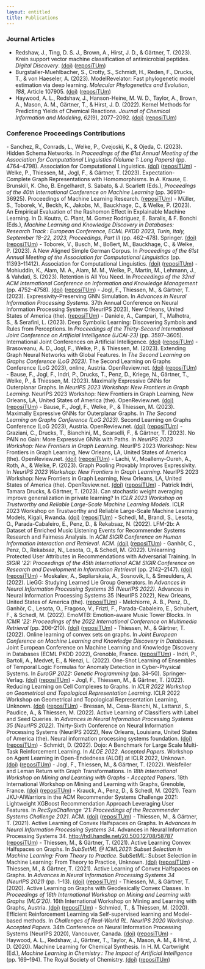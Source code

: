 ```yaml
---
layout: entitled
title: Publications
---
```


<h3>Journal Articles</h3>

  - Redshaw, J., Ting, D. S. J., Brown, A., Hirst, J. D., &#38; Gärtner, T. (2023). Krein support vector machine classification of antimicrobial peptides. <i>Digital Discovery</i>. <a target="_blank" rel="noopener noreferrer" href='https://doi.org/10.1039/D3DD00004D'>(doi)</a><span class="repositum-link"> (<a target="_blank" rel="noopener noreferrer" href='https://hdl.handle.net/20.500.12708/175617' title='reposiTUm'><i class='fa fa-link' aria-hidden='true'></i>reposiTUm</a>)</span>
  - Burgstaller-Muehlbacher, S., Crotty, S., Schmidt, H., Reden, F., Drucks, T., &#38; von Haeseler, A. (2023). ModelRevelator: Fast phylogenetic model estimation via deep learning. <i>Molecular Phylogenetics and Evolution</i>, <i>188</i>, Article 107905. <a target="_blank" rel="noopener noreferrer" href='https://doi.org/10.1016/j.ympev.2023.107905'>(doi)</a><span class="repositum-link"> (<a target="_blank" rel="noopener noreferrer" href='https://hdl.handle.net/20.500.12708/189353' title='reposiTUm'><i class='fa fa-link' aria-hidden='true'></i>reposiTUm</a><span class="fa oa-icon" title="Open Access"></span>)</span>
  - Haywood, A. L., Redshaw, J., Hanson-Heine, M. W. D., Taylor, A., Brown, A., Mason, A. M., Gärtner, T., &#38; Hirst, J. D. (2022). Kernel Methods for Predicting Yields of Chemical Reactions. <i>Journal of Chemical Information and Modeling</i>, <i>62</i>(9), 2077–2092. <a target="_blank" rel="noopener noreferrer" href='https://doi.org/10.1021/acs.jcim.1c00699'>(doi)</a><span class="repositum-link"> (<a target="_blank" rel="noopener noreferrer" href='https://hdl.handle.net/20.500.12708/136861' title='reposiTUm'><i class='fa fa-link' aria-hidden='true'></i>reposiTUm</a>)</span>
 <h3>Conference Proceedings Contributions</h3>  - Sanchez, R., Conrads, L., Welke, P., Cvejoski, K., &#38; Ojeda, C. (2023). Hidden Schema Networks. In <i>Proceedings of the 61st Annual Meeting of the Association for Computational Linguistics (Volume 1: Long Papers)</i> (pp. 4764–4798). Association for Computational Linguistics. <a target="_blank" rel="noopener noreferrer" href='https://doi.org/10.18653/v1/2023.acl-long.263'>(doi)</a><span class="repositum-link"> (<a target="_blank" rel="noopener noreferrer" href='https://hdl.handle.net/20.500.12708/188226' title='reposiTUm'><i class='fa fa-link' aria-hidden='true'></i>reposiTUm</a>)</span>
  - Welke, P., Thiessen, M., Jogl, F., &#38; Gärtner, T. (2023). Expectation-Complete Graph Representations with Homomorphisms. In A. Krause, E. Brunskill, K. Cho, B. Engelhardt, S. Sabato, &#38; J. Scarlett (Eds.), <i>Proceedings of the 40th International Conference on Machine Learning</i> (pp. 36910–36925). Proceedings of Machine Learning Research.<span class="repositum-link"> (<a target="_blank" rel="noopener noreferrer" href='https://hdl.handle.net/20.500.12708/188939' title='reposiTUm'><i class='fa fa-link' aria-hidden='true'></i>reposiTUm</a>)</span>
  - Müller, S., Toborek, V., Beckh, K., Jakobs, M., Bauckhage, C., &#38; Welke, P. (2023). An Empirical Evaluation of the Rashomon Effect in Explainable Machine Learning. In D. Koutra, C. Plant, M. Gomez Rodriguez, E. Baralis, &#38; F. Bonchi (Eds.), <i>Machine Learning and Knowledge Discovery in Databases: Research Track : European Conference, ECML PKDD 2023, Turin, Italy, September 18–22, 2023, Proceedings, Part III</i> (pp. 462–478). Springer. <a target="_blank" rel="noopener noreferrer" href='https://doi.org/10.1007/978-3-031-43418-1_28'>(doi)</a><span class="repositum-link"> (<a target="_blank" rel="noopener noreferrer" href='https://hdl.handle.net/20.500.12708/188937' title='reposiTUm'><i class='fa fa-link' aria-hidden='true'></i>reposiTUm</a>)</span>
  - Toborek, V., Busch, M., Boßert, M., Bauckhage, C., &#38; Welke, P. (2023). A New Aligned Simple German Corpus. In <i>Proceedings of the 61st Annual Meeting of the Association for Computational Linguistics</i> (pp. 11393–11412). Association for Computational Linguistics. <a target="_blank" rel="noopener noreferrer" href='https://doi.org/10.18653/v1/2023.acl-long.638'>(doi)</a><span class="repositum-link"> (<a target="_blank" rel="noopener noreferrer" href='https://hdl.handle.net/20.500.12708/188931' title='reposiTUm'><i class='fa fa-link' aria-hidden='true'></i>reposiTUm</a>)</span>
  - Mohiuddin, K., Alam, M. A., Alam, M. M., Welke, P., Martin, M., Lehmann, J., &#38; Vahdati, S. (2023). Retention is All You Need. In <i>Proceedings of the 32nd ACM International Conference on Information and Knowledge Management</i> (pp. 4752–4758). <a target="_blank" rel="noopener noreferrer" href='https://doi.org/10.1145/3583780.3615497'>(doi)</a><span class="repositum-link"> (<a target="_blank" rel="noopener noreferrer" href='https://hdl.handle.net/20.500.12708/189541' title='reposiTUm'><i class='fa fa-link' aria-hidden='true'></i>reposiTUm</a>)</span>
  - Jogl, F., Thiessen, M., &#38; Gärtner, T. (2023). Expressivity-Preserving GNN Simulation. In <i>Advances in Neural Information Processing Systems</i>. 37th Annual Conference on Neural Information Processing Systems (NeurIPS 2023), New Orleans, United States of America (the).<span class="repositum-link"> (<a target="_blank" rel="noopener noreferrer" href='https://hdl.handle.net/20.500.12708/193036' title='reposiTUm'><i class='fa fa-link' aria-hidden='true'></i>reposiTUm</a>)</span>
  - Daniele, A., Campari, T., Malhotra, S., &#38; Serafini, L. (2023). Deep Symbolic Learning: Discovering Symbols and Rules from Perceptions. In <i>Proceedings of the Thirty-Second International Joint Conference on Artificial Intelligence (IJCAI-23)</i> (pp. 3597–3605). International Joint Conferences on Artificial Intelligence. <a target="_blank" rel="noopener noreferrer" href='https://doi.org/10.24963/ijcai.2023/400'>(doi)</a><span class="repositum-link"> (<a target="_blank" rel="noopener noreferrer" href='https://hdl.handle.net/20.500.12708/190017' title='reposiTUm'><i class='fa fa-link' aria-hidden='true'></i>reposiTUm</a>)</span>
  - Brasoveanu, A. D., Jogl, F., Welke, P., &#38; Thiessen, M. (2023). Extending Graph Neural Networks with Global Features. In <i>The Second Learning on Graphs Conference (LoG 2023)</i>. The Second Learning on Graphs Conference (LoG 2023), online, Austria. OpenReview.net. <a target="_blank" rel="noopener noreferrer" href='https://doi.org/10.34726/5423'>(doi)</a><span class="repositum-link"> (<a target="_blank" rel="noopener noreferrer" href='https://hdl.handle.net/20.500.12708/193494' title='reposiTUm'><i class='fa fa-link' aria-hidden='true'></i>reposiTUm</a><span class="fa oa-icon" title="Open Access"></span>)</span>
  - Bause, F., Jogl, F., Indri, P., Drucks, T., Penz, D., Kriege, N., Gärtner, T., Welke, P., &#38; Thiessen, M. (2023). Maximally Expressive GNNs for Outerplanar Graphs. In <i>NeurIPS 2023 Workshop: New Frontiers in Graph Learning</i>. NeurIPS 2023 Workshop: New Frontiers in Graph Learning, New Orleans, LA, United States of America (the). OpenReview.net. <a target="_blank" rel="noopener noreferrer" href='https://doi.org/10.34726/5433'>(doi)</a><span class="repositum-link"> (<a target="_blank" rel="noopener noreferrer" href='https://hdl.handle.net/20.500.12708/193748' title='reposiTUm'><i class='fa fa-link' aria-hidden='true'></i>reposiTUm</a><span class="fa oa-icon" title="Open Access"></span>)</span>
  - Bause, F., Jogl, F., Welke, P., &#38; Thiessen, M. (2023). Maximally Expressive GNNs for Outerplanar Graphs. In <i>The Second Learning on Graphs Conference (LoG 2023)</i>. Second Learning on Graphs Conference (LoG 2023), Austria. OpenReview.net. <a target="_blank" rel="noopener noreferrer" href='https://doi.org/10.34726/5434'>(doi)</a><span class="repositum-link"> (<a target="_blank" rel="noopener noreferrer" href='https://hdl.handle.net/20.500.12708/193749' title='reposiTUm'><i class='fa fa-link' aria-hidden='true'></i>reposiTUm</a><span class="fa oa-icon" title="Open Access"></span>)</span>
  - Graziani, C., Drucks, T., Bianchini, M., Scarselli, F., &#38; Gärtner, T. (2023). No PAIN no Gain: More Expressive GNNs with Paths. In <i>NeurIPS 2023 Workshop: New Frontiers in Graph Learning</i>. NeurIPS 2023 Workshop: New Frontiers in Graph Learning, New Orleans, LA, United States of America (the). OpenReview.net. <a target="_blank" rel="noopener noreferrer" href='https://doi.org/10.34726/5429'>(doi)</a><span class="repositum-link"> (<a target="_blank" rel="noopener noreferrer" href='https://hdl.handle.net/20.500.12708/193616' title='reposiTUm'><i class='fa fa-link' aria-hidden='true'></i>reposiTUm</a><span class="fa oa-icon" title="Open Access"></span>)</span>
  - Lachi, V., Moallemy-Oureh, A., Roth, A., &#38; Welke, P. (2023). Graph Pooling Provably Improves Expressivity. In <i>NeurIPS 2023 Workshop: New Frontiers in Graph Learning</i>. NeurIPS 2023 Workshop: New Frontiers in Graph Learning, New Orleans, LA, United States of America (the). OpenReview.net. <a target="_blank" rel="noopener noreferrer" href='https://doi.org/10.34726/5432'>(doi)</a><span class="repositum-link"> (<a target="_blank" rel="noopener noreferrer" href='https://hdl.handle.net/20.500.12708/193747' title='reposiTUm'><i class='fa fa-link' aria-hidden='true'></i>reposiTUm</a><span class="fa oa-icon" title="Open Access"></span>)</span>
  - Patrick Indri, Tamara Drucks, &#38; Gärtner, T. (2023). Can stochastic weight averaging improve generalization in private learning? In <i>ICLR 2023 Workshop on Trustworthy and Reliable Large-Scale Machine Learning Models</i>. ICLR 2023 Workshop on Trustworthy and Reliable Large-Scale Machine Learning Models, Kigali, Rwanda. <a target="_blank" rel="noopener noreferrer" href='https://doi.org/10.34726/5349'>(doi)</a><span class="repositum-link"> (<a target="_blank" rel="noopener noreferrer" href='https://hdl.handle.net/20.500.12708/191624' title='reposiTUm'><i class='fa fa-link' aria-hidden='true'></i>reposiTUm</a><span class="fa oa-icon" title="Open Access"></span>)</span>
  - Schedl, M., Brandl, S., Lesota, O., Parada-Cabaleiro, E., Penz, D., &#38; Rekabsaz, N. (2022). LFM-2b: A Dataset of Enriched Music Listening Events for Recommender Systems Research and Fairness Analysis. In <i>ACM SIGIR Conference on Human Information Interaction and Retrieval</i>. ACM. <a target="_blank" rel="noopener noreferrer" href='https://doi.org/10.1145/3498366.3505791'>(doi)</a><span class="repositum-link"> (<a target="_blank" rel="noopener noreferrer" href='https://hdl.handle.net/20.500.12708/58785' title='reposiTUm'><i class='fa fa-link' aria-hidden='true'></i>reposiTUm</a>)</span>
  - Ganhör, C., Penz, D., Rekabsaz, N., Lesota, O., &#38; Schedl, M. (2022). Unlearning Protected User Attributes in Recommendations with Adversarial Training. In <i>SIGIR ’22: Proceedings of the 45th International ACM SIGIR Conference on Research and Development in Information Retrieval</i> (pp. 2142–2147). <a target="_blank" rel="noopener noreferrer" href='https://doi.org/10.1145/3477495.3531820'>(doi)</a><span class="repositum-link"> (<a target="_blank" rel="noopener noreferrer" href='https://hdl.handle.net/20.500.12708/139864' title='reposiTUm'><i class='fa fa-link' aria-hidden='true'></i>reposiTUm</a>)</span>
  - Moskalev, A., Sepliarskaia, A., Sosnovik, I., &#38; Smeulders, A. (2022). LieGG: Studying Learned Lie Group Generators. In <i>Advances in Neural Information Processing Systems 35 (NeurIPS 2022)</i>. Advances in Neural Information Processing Systems 35 (NeurIPS 2022), New Orleans, United States of America (the).<span class="repositum-link"> (<a target="_blank" rel="noopener noreferrer" href='https://hdl.handle.net/20.500.12708/175981' title='reposiTUm'><i class='fa fa-link' aria-hidden='true'></i>reposiTUm</a>)</span>
  - Melchiorre, A. B., Penz, D., Ganhör, C., Lesota, O., Fragoso, V., Friztl, F., Parada-Cabaleiro, E., Schubert, F., &#38; Schedl, M. (2022). EmoMTB: Emotion-aware Music Tower Blocks. In <i>ICMR ’22: Proceedings of the 2022 International Conference on Multimedia Retrieval</i> (pp. 206–210). <a target="_blank" rel="noopener noreferrer" href='https://doi.org/10.1145/3512527.3531351'>(doi)</a><span class="repositum-link"> (<a target="_blank" rel="noopener noreferrer" href='https://hdl.handle.net/20.500.12708/139845' title='reposiTUm'><i class='fa fa-link' aria-hidden='true'></i>reposiTUm</a>)</span>
  - Thiessen, M., &#38; Gärtner, T. (2022). Online learning of convex sets on graphs. In <i>Joint European Conference on Machine Learning and Knowledge Discovery in Databases</i>. Joint European Conference on Machine Learning and Knowledge Discovery in Databases (ECML PKDD 2022), Grenoble, France.<span class="repositum-link"> (<a target="_blank" rel="noopener noreferrer" href='https://hdl.handle.net/20.500.12708/101896' title='reposiTUm'><i class='fa fa-link' aria-hidden='true'></i>reposiTUm</a>)</span>
  - Indri, P., Bartoli, A., Medvet, E., &#38; Nenzi, L. (2022). One-Shot Learning of Ensembles of Temporal Logic Formulas for Anomaly Detection in Cyber-Physical Systems. In <i>EuroGP 2022: Genetic Programming</i> (pp. 34–50). Springer-Verlag. <a target="_blank" rel="noopener noreferrer" href='https://doi.org/10.1007/978-3-031-02056-8_3'>(doi)</a><span class="repositum-link"> (<a target="_blank" rel="noopener noreferrer" href='https://hdl.handle.net/20.500.12708/58792' title='reposiTUm'><i class='fa fa-link' aria-hidden='true'></i>reposiTUm</a>)</span>
  - Jogl, F., Thiessen, M., &#38; Gärtner, T. (2022). Reducing Learning on Cell Complexes to Graphs. In <i>ICLR 2022 Workshop on Geometrical and Topological Representation Learning</i>. ICLR 2022 Workshop on Geometrical and Topological Representation Learning, Unknown. <a target="_blank" rel="noopener noreferrer" href='https://doi.org/10.34726/3421'>(doi)</a><span class="repositum-link"> (<a target="_blank" rel="noopener noreferrer" href='https://hdl.handle.net/20.500.12708/142201' title='reposiTUm'><i class='fa fa-link' aria-hidden='true'></i>reposiTUm</a><span class="fa oa-icon" title="Open Access"></span>)</span>
  - Bressan, M., Cesa-Bianchi, N., Lattanzi, S., Paudice, A., &#38; Thiessen, M. (2022). Active Learning of Classifiers with Label and Seed Queries. In <i>Advances in Neural Information Processing Systems 35 (NeurIPS 2022)</i>. Thirty-Sixth Conference on Neural Information Processing Systems (NeurIPS 2022), New Orleans, Louisiana, United States of America (the). Neural information processing systems foundation. <a target="_blank" rel="noopener noreferrer" href='https://doi.org/10.34726/4021'>(doi)</a><span class="repositum-link"> (<a target="_blank" rel="noopener noreferrer" href='https://hdl.handle.net/20.500.12708/176899' title='reposiTUm'><i class='fa fa-link' aria-hidden='true'></i>reposiTUm</a><span class="fa oa-icon" title="Open Access"></span>)</span>
  - Schmidt, D. (2022). Dojo: A Benchmark for Large Scale Multi-Task Reinforcement Learning. In <i>ALOE 2022. Accepted Papers</i>. Workshop on Agent Learning in Open-Endedness (ALOE) at ICLR 2022, Unknown. <a target="_blank" rel="noopener noreferrer" href='https://doi.org/10.34726/4263'>(doi)</a><span class="repositum-link"> (<a target="_blank" rel="noopener noreferrer" href='https://hdl.handle.net/20.500.12708/177469' title='reposiTUm'><i class='fa fa-link' aria-hidden='true'></i>reposiTUm</a><span class="fa oa-icon" title="Open Access"></span>)</span>
  - Jogl, F., Thiessen, M., &#38; Gärtner, T. (2022). Weisfeiler and Leman Return with Graph Transformations. In <i>18th International Workshop on Mining and Learning with Graphs - Accepted Papers</i>. 18th International Workshop on Mining and Learning with Graphs, Grenoble, France. <a target="_blank" rel="noopener noreferrer" href='https://doi.org/10.34726/3829'>(doi)</a><span class="repositum-link"> (<a target="_blank" rel="noopener noreferrer" href='https://hdl.handle.net/20.500.12708/175714' title='reposiTUm'><i class='fa fa-link' aria-hidden='true'></i>reposiTUm</a><span class="fa oa-icon" title="Open Access"></span>)</span>
  - Krauck, A., Penz, D., &#38; Schedl, M. (2021). Team JKU-AIWarriors in the ACM Recommender Systems Challenge 2021: Lightweight XGBoost Recommendation Approach Leveraging User Features. In <i>RecSysChallenge ’21: Proceedings of the Recommender Systems Challenge 2021</i>. ACM. <a target="_blank" rel="noopener noreferrer" href='https://doi.org/10.1145/3487572.3487874'>(doi)</a><span class="repositum-link"> (<a target="_blank" rel="noopener noreferrer" href='https://hdl.handle.net/20.500.12708/58786' title='reposiTUm'><i class='fa fa-link' aria-hidden='true'></i>reposiTUm</a>)</span>
  - Thiessen, M., &#38; Gärtner, T. (2021). Active Learning of Convex Halfspaces on Graphs. In <i>Advances in Neural Information Processing Systems 34</i>. Advances in Neural Information Processing Systems 34. <a target="_blank" rel="noopener noreferrer" href='http://hdl.handle.net/20.500.12708/58787'>http://hdl.handle.net/20.500.12708/58787</a><span class="repositum-link"> (<a target="_blank" rel="noopener noreferrer" href='https://hdl.handle.net/20.500.12708/58787' title='reposiTUm'><i class='fa fa-link' aria-hidden='true'></i>reposiTUm</a>)</span>
  - Thiessen, M., &#38; Gärtner, T. (2021). Active Learning Convex Halfspaces on Graphs. In <i>SubSetML @ ICML2021: Subset Selection in Machine Learning: From Theory to Practice</i>. SubSetML: Subset Selection in Machine Learning: From Theory to Practice, Unknown. <a target="_blank" rel="noopener noreferrer" href='https://doi.org/10.34726/3901'>(doi)</a><span class="repositum-link"> (<a target="_blank" rel="noopener noreferrer" href='https://hdl.handle.net/20.500.12708/175967' title='reposiTUm'><i class='fa fa-link' aria-hidden='true'></i>reposiTUm</a><span class="fa oa-icon" title="Open Access"></span>)</span>
  - Thiessen, M., &#38; Gärtner, T. (2021). Active Learning of Convex Halfspaces on Graphs. In <i>Advances in Neural Information Processing Systems 34 (NeurIPS 2021)</i> (pp. 1–13). <a target="_blank" rel="noopener noreferrer" href='https://doi.org/10.34726/1841'>(doi)</a><span class="repositum-link"> (<a target="_blank" rel="noopener noreferrer" href='https://hdl.handle.net/20.500.12708/18978' title='reposiTUm'><i class='fa fa-link' aria-hidden='true'></i>reposiTUm</a><span class="fa oa-icon" title="Open Access"></span>)</span>
  - Thiessen, M., &#38; Gärtner, T. (2020). Active Learning on Graphs with Geodesically Convex Classes. In <i>Proceedings of 16th International Workshop on Mining and Learning with Graphs (MLG’20)</i>. 16th International Workshop on Mining and Learning with Graphs, Austria. <a target="_blank" rel="noopener noreferrer" href='https://doi.org/10.34726/3467'>(doi)</a><span class="repositum-link"> (<a target="_blank" rel="noopener noreferrer" href='https://hdl.handle.net/20.500.12708/144320' title='reposiTUm'><i class='fa fa-link' aria-hidden='true'></i>reposiTUm</a><span class="fa oa-icon" title="Open Access"></span>)</span>
  - Schmied, T., &#38; Thiessen, M. (2020). Efficient Reinforcement Learning via Self-supervised learning and Model-based methods. In <i>Challenges of Real-World RL. NeurIPS 2020 Workshop. Accepted Papers</i>. 34th Conference on Neural Information Processing Systems (NeurIPS 2020), Vancouver, Canada. <a target="_blank" rel="noopener noreferrer" href='https://doi.org/10.34726/4524'>(doi)</a><span class="repositum-link"> (<a target="_blank" rel="noopener noreferrer" href='https://hdl.handle.net/20.500.12708/187548' title='reposiTUm'><i class='fa fa-link' aria-hidden='true'></i>reposiTUm</a><span class="fa oa-icon" title="Open Access"></span>)</span>
  - Haywood, A. L., Redshaw, J., Gärtner, T., Taylor, A., Mason, A. M., &#38; Hirst, J. D. (2020). Machine Learning for Chemical Synthesis. In H. M. Cartwright (Ed.), <i>Machine Learning in Chemistry : The Impact of Artificial Intelligence</i> (pp. 169–194). The Royal Society of Chemistry. <a target="_blank" rel="noopener noreferrer" href='https://doi.org/10.1039/9781839160233-00169'>(doi)</a><span class="repositum-link"> (<a target="_blank" rel="noopener noreferrer" href='https://hdl.handle.net/20.500.12708/24729' title='reposiTUm'><i class='fa fa-link' aria-hidden='true'></i>reposiTUm</a>)</span>
